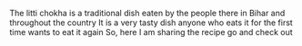 The litti chokha is a traditional dish eaten by the people there in Bihar and throughout the country
It is a very tasty dish anyone who eats it for the first time wants to eat it again 
So, here I am sharing the recipe go and check out
  